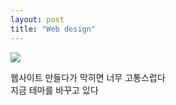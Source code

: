 ```yaml
---
layout: post
title: "Web design"
---
```


<div class="img">
  <img class="lazyload" src="https://github.com/user-attachments/assets/c0e4fb4e-fef3-47de-b89a-13981cf08205">
</div>

<div class="txt">

  웹사이트 만들다가 막히면 너무 고통스럽다 <br>
  지금 테마를 바꾸고 있다
  
</div>

